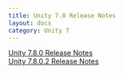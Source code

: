 ```yaml
---
title: Unity 7.8 Release Notes
layout: docs
category: Unity 7
---
```


[Unity 7.8.0 Release Notes](unity-7-8-release-notes/unity-7-8-0-release-notes.md)  
[Unity 7.8.0.2 Release Notes](unity-7-8-release-notes/unity-7-8-0-2-release-notes.md)  
